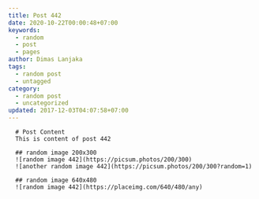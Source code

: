 ```yaml
---
title: Post 442
date: 2020-10-22T00:00:48+07:00
keywords:
  - random
  - post
  - pages
author: Dimas Lanjaka
tags:
  - random post
  - untagged
category:
  - random post
  - uncategorized
updated: 2017-12-03T04:07:58+07:00
---
```


      # Post Content
      This is content of post 442

      ## random image 200x300
      ![random image 442](https://picsum.photos/200/300)
      ![another random image 442](https://picsum.photos/200/300?random=1)

      ## random image 640x480
      ![random image 442](https://placeimg.com/640/480/any)
      